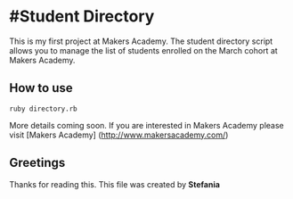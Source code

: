 #Student Directory
==================

This is my first project at Makers Academy. The student directory script allows you to manage the list of students enrolled on the March cohort at Makers Academy.

How to use
-----------

```shell
ruby directory.rb
```

More details coming soon.
If you are interested in Makers Academy please visit [Makers Academy] (http://www.makersacademy.com/‎)

Greetings
---------

Thanks for reading this.
This file was created by 
**Stefania**